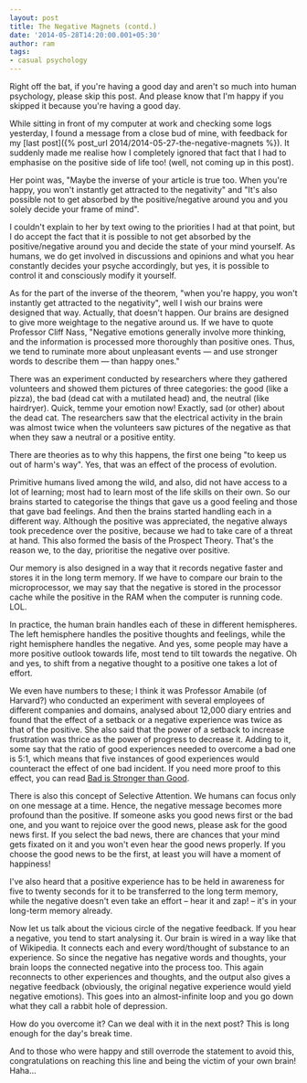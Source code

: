 ```yaml
---
layout: post
title: The Negative Magnets (contd.)
date: '2014-05-28T14:20:00.001+05:30'
author: ram
tags:
- casual psychology
---
```


Right off the bat, if you're having a good day and aren't so much into human psychology, please skip this post. And please know that I'm happy if you skipped it because you're having a good day.

While sitting in front of my computer at work and checking some logs yesterday, I found a message from a close bud of mine, with feedback for my [last post]({% post_url 2014/2014-05-27-the-negative-magnets %}). It suddenly made me realise how I completely ignored that fact that I had to emphasise on the positive side of life too! (well, not coming up in this post).

Her point was, "Maybe the inverse of your article is true too. When you're happy, you won't instantly get attracted to the negativity" and "It's also possible not to get absorbed by the positive/negative around you and you solely decide your frame of mind".

I couldn't explain to her by text owing to the priorities I had at that point, but I do accept the fact that it is possible to not get absorbed by the positive/negative around you and decide the state of your mind yourself. As humans, we do get involved in discussions and opinions and what you hear constantly decides your psyche accordingly, but yes, it is possible to control it and consciously modify it yourself.

As for the part of the inverse of the theorem, "when you're happy, you won't instantly get attracted to the negativity", well I wish our brains were designed that way. Actually, that doesn't happen. Our brains are designed to give more weightage to the negative around us. If we have to quote Professor Cliff Nass, "Negative emotions generally involve more thinking, and the information is processed more thoroughly than positive ones. Thus, we tend to ruminate more about unpleasant events — and use stronger words to describe them — than happy ones."

There was an experiment conducted by researchers where they gathered volunteers and showed them pictures of three categories: the good (like a pizza), the bad (dead cat with a mutilated head) and, the neutral (like hairdryer). Quick, temme your emotion now! Exactly, sad (or other) about the dead cat. The researchers saw that the electrical activity in the brain was almost twice when the volunteers saw pictures of the negative as that when they saw a neutral or a positive entity.

There are theories as to why this happens, the first one being "to keep us out of harm's way". Yes, that was an effect of the process of evolution.

Primitive humans lived among the wild, and also, did not have access to a lot of learning; most had to learn most of the life skills on their own. So our brains started to categorise the things that gave us a good feeling and those that gave bad feelings. And then the brains started handling each in a different way. Although the positive was appreciated, the negative always took precedence over the positive, because we had to take care of a threat at hand. This also formed the basis of the Prospect Theory. That's the reason we, to the day, prioritise the negative over positive.

Our memory is also designed in a way that it records negative faster and stores it in the long term memory. If we have to compare our brain to the microprocessor, we may say that the negative is stored in the processor cache while the positive in the RAM when the computer is running code. LOL.

In practice, the human brain handles each of these in different hemispheres. The left hemisphere handles the positive thoughts and feelings, while the right hemisphere handles the negative. And yes, some people may have a more positive outlook towards life, most tend to tilt towards the negative. Oh and yes, to shift from a negative thought to a positive one takes a lot of effort.

We even have numbers to these; I think it was Professor Amabile (of Harvard?) who conducted an experiment with several employees of different companies and domains, analysed about 12,000 diary entries and found that the effect of a setback or a negative experience was twice as that of the positive. She also said that the power of a setback to increase frustration was thrice as the power of progress to decrease it. Adding to it, some say that the ratio of good experiences needed to overcome a bad one is 5:1, which means that five instances of good experiences would counteract the effect of one bad incident. If you need more proof to this effect, you can read [Bad is Stronger than Good](http://www.csom.umn.edu/Assets/71516.pdf).

There is also this concept of Selective Attention. We humans can focus only on one message at a time. Hence, the negative message becomes more profound than the positive. If someone asks you good news first or the bad one, and you want to rejoice over the good news, please ask for the good news first. If you select the bad news, there are chances that your mind gets fixated on it and you won't even hear the good news properly. If you choose the good news to be the first, at least you will have a moment of happiness!

I've also heard that a positive experience has to be held in awareness for five to twenty seconds for it to be transferred to the long term memory, while the negative doesn't even take an effort – hear it and zap! – it's in your long-term memory already.

Now let us talk about the vicious circle of the negative feedback. If you hear a negative, you tend to start analysing it. Our brain is wired in a way like that of Wikipedia. It connects each and every word/thought of substance to an experience. So since the negative has negative words and thoughts, your brain loops the connected negative into the process too. This again reconnects to other experiences and thoughts, and the output also gives a negative feedback (obviously, the original negative experience would yield negative emotions). This goes into an almost-infinite loop and you go down what they call a rabbit hole of depression.

How do you overcome it? Can we deal with it in the next post? This is long enough for the day's break time.

And to those who were happy and still overrode the statement to avoid this, congratulations on reaching this line and being the victim of your own brain! Haha…
